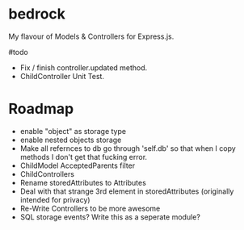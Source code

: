 bedrock
=======

My flavour of Models &amp; Controllers for Express.js.

#todo
* Fix / finish controller.updated method.
* ChildController Unit Test.

# Roadmap
* enable "object" as storage type
* enable nested objects storage
* Make all refernces to db go through 'self.db' so that when I copy methods I don't get that fucking error.
* ChildModel AcceptedParents filter
* ChildControllers
* Rename storedAttributes to Attributes
* Deal with that strange 3rd element in storedAttributes (originally intended for privacy)
* Re-Write Controllers to be more awesome
* SQL storage events? Write this as a seperate module?
